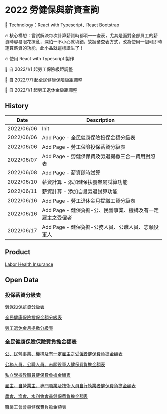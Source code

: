 # 2022 勞健保與薪資查詢
:rocket: Technology：React with Typescript、React Bootstrap

:fire: 核心構想：嘗試解決每次計算薪資時都須一一查表，尤其是面對全部員工的薪資時容易眼花撩亂，深怕一不小心就填錯，故摒棄查表方式，改為使用一個可即時運算薪資的功能，此小品就這樣誕生了！

:fire: 使用 React with Typescript 製作

:pushpin: 自 2022/1/1 起勞工保險級距調整

:pushpin: 自 2022/7/1 起全民健康保險級距調整

:pushpin: 自 2022/1/1 起勞工退休金級距調整


## History
| Date       | Description                                                |
| ---------- | ---------------------------------------------------------- |
| 2022/06/06 | Init                                                       |
| 2022/06/06 | Add Page - 全民健康保險投保金額分級表                      |
| 2022/06/06 | Add Page - 勞工保險投保薪資分級表                          |
| 2022/06/07 | Add Page - 勞健保保費及勞退提繳三合一費用對照表            |
| 2022/06/08 | Add Page - 薪資即時試算                                    |
| 2022/06/10 | 薪資計算 - 添加健保扶養眷屬試算功能                        |
| 2022/06/11 | 薪資計算 - 添加自提勞退試算功能                            |
| 2022/06/16 | Add Page - 勞工退休金月提繳工資分級表                      |
| 2022/06/16 | Add Page - 健保負擔-公、民營事業、機構及有一定雇主之受僱者 |
| 2022/06/17 | Add Page - 健保負擔-公務人員、公職人員、志願役軍人         |

## Product
[Labor Health Insurance](https://fakestandard.github.io/react-labor-health-insurance)

## Open Data
### 投保薪資分級表
[勞保投保薪資分級表](https://data.gov.tw/dataset/6258)

[全民健康保險投保金額分級表](https://data.gov.tw/dataset/20251)

[勞工退休金月提繳分級表](https://data.gov.tw/dataset/6274)

### 全民健康保險保險費負擔金額表
[公、民營事業、機構及有一定雇主之受僱者健保費負擔金額表](https://data.nhi.gov.tw/Datasets/DatasetDetail.aspx?id=281&Mid=A110689)

[公務人員、公職人員、志願役軍人健保費負擔金額表](https://data.nhi.gov.tw/Datasets/DatasetDetail.aspx?id=279&Mid=A110689)

[私立學校教職員健保費負擔金額表](https://data.nhi.gov.tw/Datasets/DatasetDetail.aspx?id=280&Mid=A110689)

[雇主、自營業主、專門職業及技術人員自行執業者健保費負擔金額表](https://data.nhi.gov.tw/Datasets/DatasetDetail.aspx?id=283&Mid=A110689)

[農會、漁會、水利會會員健保費負擔金額表](https://data.nhi.gov.tw/Datasets/DatasetDetail.aspx?id=284&Mid=A110689)

[職業工會會員健保費負擔金額表](https://data.nhi.gov.tw/Datasets/DatasetDetail.aspx?id=282&Mid=A110689)